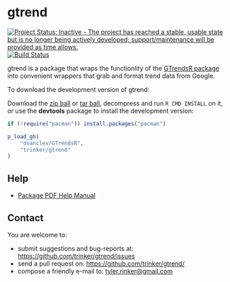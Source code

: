 gtrend
=======

[![Project Status: Inactive - The project has reached a stable, usable state but is no longer being actively developed; support/maintenance will be provided as time allows.](http://www.repostatus.org/badges/0.1.0/inactive.svg)](http://www.repostatus.org/#inactive)
[![Build Status](https://travis-ci.org/trinker/gtrend.png?branch=master)](https://travis-ci.org/trinker/gtrend)

gtrend is a package that wraps the functionlity of the [GTrendsR package](https://github.com/dvanclev/GTrendsR) into convenient wrappers that grab and format trend data from Google.

To download the development version of gtrend:

Download the [zip ball](https://github.com/trinker/gtrend/zipball/master) or [tar ball](https://github.com/trinker/gtrend/tarball/master), decompress and run `R CMD INSTALL` on it, or use the **devtools** package to install the development version:

```r
if (!require("pacman")) install.packages("pacman")

p_load_gh(
    "dvanclev/GTrendsR", 
    "trinker/gtrend"
)
```



## Help  

- [Package PDF Help Manual](https://dl.dropboxusercontent.com/u/61803503/gtrend.pdf)     
  

## Contact

You are welcome to:
* submit suggestions and bug-reports at: <https://github.com/trinker/gtrend/issues>
* send a pull request on: <https://github.com/trinker/gtrend/>
* compose a friendly e-mail to: <tyler.rinker@gmail.com>


